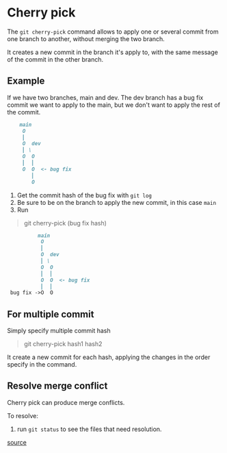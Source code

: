 # Cherry pick

The `git cherry-pick` command allows to apply one or several commit
from one branch to another, without merging the two branch.

It creates a new commit in the branch it's apply to, with the same message
of the commit in the other branch.

## Example

If we have two branches, main and dev. The dev branch has a bug fix commit
we want to apply to the main, but we don't want to apply the rest of the commit.

```markdown
    main
     O
     ⎜
     O  dev
     ⎜ \
     O  O
     ⎜  ⎜
     O  O  <- bug fix
        ⎜
        O
```

1. Get the commit hash of the bug fix with `git log`
2. Be sure to be on the branch to apply the new commit, in this case `main`
3. Run
  > git cherry-pick (bug fix hash)

```markdown
          main
           O
           ⎜
           O  dev
           ⎜ \
           O  O
           ⎜  ⎜
           O  O  <- bug fix
           ⎜  ⎜
 bug fix ->O  O
```
## For multiple commit

Simply specify multiple commit hash

> git cherry-pick hash1 hash2

It create a new commit for each hash, applying the changes in the order
specify in the command.

## Resolve merge conflict

Cherry pick can produce merge conflicts.

To resolve:

1. run `git status` to see the files that need resolution.

[source](https://www.youtube.com/watch?v=i657Bg_HAWI)
